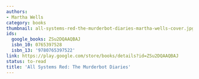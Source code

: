 ```yaml
---
authors:
- Martha Wells
category: books
thumbnail: all-systems-red-the-murderbot-diaries-martha-wells-cover.jpg
ids:
  google_books: ZSu2DQAAQBAJ
  isbn_10: 0765397528
  isbn_13: '9780765397522'
link: https://play.google.com/store/books/details?id=ZSu2DQAAQBAJ
status: to-read
title: 'All Systems Red: The Murderbot Diaries'
---
```

